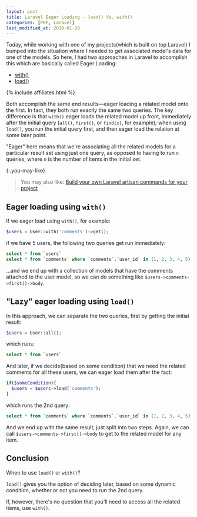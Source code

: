 ```yaml
---
layout: post
title: Laravel Eager Loading - load() Vs. with()
categories: [PHP, Laravel]
last_modified_at: 2019-01-29
---
```


Today, while working with one of my projects(which is built on top Laravel) I bumped into the situation where I needed to get associated model's data for one of the models. So here, I had two approaches in Laravel to accomplish this which are basically called Eager Loading:

  - [with()](https://laravel.com/docs/5.2/eloquent-relationships#eager-loading)
  - [load()](https://laravel.com/docs/5.2/eloquent-relationships#lazy-eager-loading)

{% include affiliates.html %}

Both accomplish the same end results—eager loading a related model onto the first. In fact, they both run exactly the same two queries. The key difference is that `with()` eager loads the related model up front, immediately after the initial query (`all()`, `first()`, or `find(x)`, for example); when using `load()`, you run the initial query first, and then eager load the relation at some later point.

"Eager" here means that we're associating all the related models for a particular result set using just one query, as opposed to having to run `n` queries, where `n` is the number of items in the initial set.

{:.you-may-like}
> You may also like: [Build your own Laravel artisan commands for your project](https://www.amitmerchant.com/build-your-own-laravel-artisan-commands-for-your-project/)

## Eager loading using `with()`

If we eager load using `with()`, for example:

```php
$users = User::with('comments')->get();
```

if we have 5 users, the following two queries get run immediately:

```sql
select * from `users`
select * from `comments` where `comments`.`user_id` in (1, 2, 3, 4, 5)
```

...and we end up with a collection of models that have the comments attached to the user model, so we can do something like `$users->comments->first()->body`.

## "Lazy" eager loading using `load()`

In this approach, we can separate the two queries, first by getting the initial result:

```php
$users = User::all();
```
which runs:

```sql
select * from `users`
```
And later, if we decide(based on some condition) that we need the related comments for all these users, we can eager load them after the fact:

```php
if($someCondition){
  $users = $users->load('comments');
}
```
which runs the 2nd query:

```sql
select * from `comments` where `comments`.`user_id` in (1, 2, 3, 4, 5)
```

And we end up with the same result, just split into two steps. Again, we can call `$users->comments->first()->body` to get to the related model for any item.

## Conclusion

When to use `load()` or `with()`?

`load()` gives you the option of deciding later, based on some dynamic condition, whether or not you need to run the 2nd query.

If, however, there's no question that you'll need to access all the related items, use `with()`.
